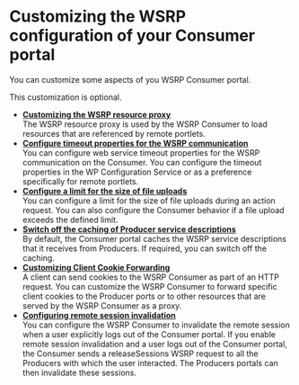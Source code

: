 # Customizing the WSRP configuration of your Consumer portal

You can customize some aspects of you WSRP Consumer portal.

This customization is optional.

-   **[Customizing the WSRP resource proxy](../customizing_wsrp_cfg_consumer_portal/customizing_wsrp_resource_proxy/wsrpt_cons_res_proxy.md)**  
The WSRP resource proxy is used by the WSRP Consumer to load resources that are referenced by remote portlets.
-   **[Configure timeout properties for the WSRP communication](wsrp_config_tmeout_prop.md)**  
You can configure web service timeout properties for the WSRP communication on the Consumer. You can configure the timeout properties in the WP Configuration Service or as a preference specifically for remote portlets.
-   **[Configure a limit for the size of file uploads](wsrp_config_limit_size_file_uplds.md)**  
You can configure a limit for the size of file uploads during an action request. You can also configure the Consumer behavior if a file upload exceeds the defined limit.
-   **[Switch off the caching of Producer service descriptions](wsrp_cons_switch_cach.md)**  
By default, the Consumer portal caches the WSRP service descriptions that it receives from Producers. If required, you can switch off the caching.
-   **[Customizing Client Cookie Forwarding](wsrpc_clnt_cook_frwrd.md)**  
A client can send cookies to the WSRP Consumer as part of an HTTP request. You can customize the WSRP Consumer to forward specific client cookies to the Producer ports or to other resources that are served by the WSRP Consumer as a proxy.
-   **[Configuring remote session invalidation](wsrpt_config_rem_sessn_invalid.md)**  
You can configure the WSRP Consumer to invalidate the remote session when a user explicitly logs out of the Consumer portal. If you enable remote session invalidation and a user logs out of the Consumer portal, the Consumer sends a releaseSessions WSRP request to all the Producers with which the user interacted. The Producers portals can then invalidate these sessions.



